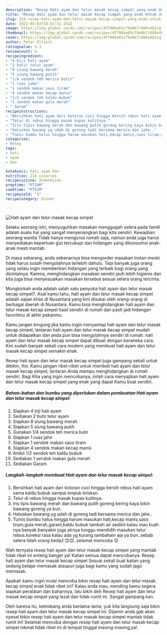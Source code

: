 ```yaml
---
description: "Resep Hati ayam dan telur masak kecap simpel yang enak Untuk Jualan"
title: "Resep Hati ayam dan telur masak kecap simpel yang enak Untuk Jualan"
slug: 314-resep-hati-ayam-dan-telur-masak-kecap-simpel-yang-enak-untuk-jualan
date: 2021-05-03T18:52:51.241Z
image: https://img-global.cpcdn.com/recipes/4f798ba65cf9a8b7/680x482cq70/hati-ayam-dan-telur-masak-kecap-simpel-foto-resep-utama.jpg
thumbnail: https://img-global.cpcdn.com/recipes/4f798ba65cf9a8b7/680x482cq70/hati-ayam-dan-telur-masak-kecap-simpel-foto-resep-utama.jpg
cover: https://img-global.cpcdn.com/recipes/4f798ba65cf9a8b7/680x482cq70/hati-ayam-dan-telur-masak-kecap-simpel-foto-resep-utama.jpg
author: Peter Elliott
ratingvalue: 3.3
reviewcount: 4
recipeingredient:
- "4 biji hati ayam"
- "2 butir telur ayam"
- "8 siung bawang merah"
- "5 siung bawang putih"
- "1/4 sendok teh merica butir"
- "1 ruas jahe"
- "1 sendok makan saus tiram"
- "4 sendok makan kecap manis"
- "1/2 sendok teh kaldu bubuk"
- "1 sendok makan gula merah"
- " Garam"
recipeinstructions:
- "Bersihkan hati ayam dari kotoran cuci hingga bersih rebus hati ayam sama kaldu bubuk sampai empuk tiriskan."
- "Telur di rebus hingga masak kupas kulitnya."
- "Iris tipis bawang merah dan bawang putih goreng kering kaya bikin bawang goreng ya bun."
- "Haluskan bawang yg udah di goreng tadi bersama merica dan jahe.."
- "Tumis bumbu halus hingga harum masukan hati,kecap manis,saos tiram,gula merah,garam,kaldu bubuk tambah air sedikit kalau mau kuah nya banyak.banyakin juga airnya tunggu mendidih masukan telur rebus.koreksi rasa kalau ada yg kurang tambahain aja ya bun..sebab selera lidah orang beda2 😊😊..selamat mencoba 😊"
categories:
- Resep
tags:
- hati
- ayam
- dan

katakunci: hati ayam dan 
nutrition: 214 calories
recipecuisine: Indonesian
preptime: "PT19M"
cooktime: "PT51M"
recipeyield: "3"
recipecategory: Dinner

---
```



![Hati ayam dan telur masak kecap simpel](https://img-global.cpcdn.com/recipes/4f798ba65cf9a8b7/680x482cq70/hati-ayam-dan-telur-masak-kecap-simpel-foto-resep-utama.jpg)

Selaku seorang istri, menyuguhkan masakan menggugah selera pada famili adalah suatu hal yang sangat menyenangkan bagi kita sendiri. Kewajiban seorang  wanita Tidak hanya mengurus rumah saja, namun anda juga harus menyediakan keperluan gizi tercukupi dan hidangan yang dikonsumsi anak-anak mesti mantab.

Di masa  sekarang, anda sebenarnya bisa mengorder masakan instan meski tidak harus susah mengolahnya terlebih dahulu. Tapi banyak juga orang yang selalu ingin memberikan hidangan yang terbaik bagi orang yang dicintainya. Karena, menghidangkan masakan sendiri jauh lebih higienis dan kita juga bisa menyesuaikan masakan tersebut sesuai selera orang tercinta. 



Mungkinkah anda adalah salah satu penyuka hati ayam dan telur masak kecap simpel?. Asal kamu tahu, hati ayam dan telur masak kecap simpel adalah sajian khas di Nusantara yang kini disukai oleh orang-orang di berbagai daerah di Nusantara. Kamu bisa menghidangkan hati ayam dan telur masak kecap simpel hasil sendiri di rumah dan pasti jadi hidangan favoritmu di akhir pekanmu.

Kamu jangan bingung jika kamu ingin menyantap hati ayam dan telur masak kecap simpel, lantaran hati ayam dan telur masak kecap simpel mudah untuk didapatkan dan anda pun bisa mengolahnya sendiri di rumah. hati ayam dan telur masak kecap simpel dapat dibuat dengan beraneka cara. Kini sudah banyak sekali cara modern yang membuat hati ayam dan telur masak kecap simpel semakin enak.

Resep hati ayam dan telur masak kecap simpel juga gampang sekali untuk dibikin, lho. Kamu jangan ribet-ribet untuk membeli hati ayam dan telur masak kecap simpel, lantaran Anda mampu menghidangkan di rumah sendiri. Bagi Kita yang ingin mencobanya, inilah cara menyajikan hati ayam dan telur masak kecap simpel yang enak yang dapat Kamu buat sendiri.

<!--inarticleads1-->

##### Bahan-bahan dan bumbu yang diperlukan dalam pembuatan Hati ayam dan telur masak kecap simpel:

1. Siapkan 4 biji hati ayam
1. Sediakan 2 butir telur ayam
1. Siapkan 8 siung bawang merah
1. Siapkan 5 siung bawang putih
1. Gunakan 1/4 sendok teh merica butir
1. Siapkan 1 ruas jahe
1. Siapkan 1 sendok makan saus tiram
1. Siapkan 4 sendok makan kecap manis
1. Ambil 1/2 sendok teh kaldu bubuk
1. Sediakan 1 sendok makan gula merah
1. Sediakan  Garam




<!--inarticleads2-->

##### Langkah-langkah membuat Hati ayam dan telur masak kecap simpel:

1. Bersihkan hati ayam dari kotoran cuci hingga bersih rebus hati ayam sama kaldu bubuk sampai empuk tiriskan.
1. Telur di rebus hingga masak kupas kulitnya.
1. Iris tipis bawang merah dan bawang putih goreng kering kaya bikin bawang goreng ya bun.
1. Haluskan bawang yg udah di goreng tadi bersama merica dan jahe..
1. Tumis bumbu halus hingga harum masukan hati,kecap manis,saos tiram,gula merah,garam,kaldu bubuk tambah air sedikit kalau mau kuah nya banyak.banyakin juga airnya tunggu mendidih masukan telur rebus.koreksi rasa kalau ada yg kurang tambahain aja ya bun..sebab selera lidah orang beda2 😊😊..selamat mencoba 😊




Wah ternyata resep hati ayam dan telur masak kecap simpel yang mantab tidak ribet ini enteng banget ya! Kalian semua dapat mencobanya. Resep hati ayam dan telur masak kecap simpel Sesuai sekali buat kalian yang sedang belajar memasak ataupun juga bagi kamu yang sudah jago memasak.

Apakah kamu ingin mulai mencoba bikin resep hati ayam dan telur masak kecap simpel enak tidak ribet ini? Kalau anda mau, mending kamu segera siapkan peralatan dan bahannya, lalu bikin deh Resep hati ayam dan telur masak kecap simpel yang lezat dan tidak rumit ini. Sangat gampang kan. 

Oleh karena itu, ketimbang anda berlama-lama, yuk kita langsung saja bikin resep hati ayam dan telur masak kecap simpel ini. Dijamin anda gak akan nyesel bikin resep hati ayam dan telur masak kecap simpel mantab tidak rumit ini! Selamat mencoba dengan resep hati ayam dan telur masak kecap simpel nikmat tidak ribet ini di tempat tinggal masing-masing,ya!.

